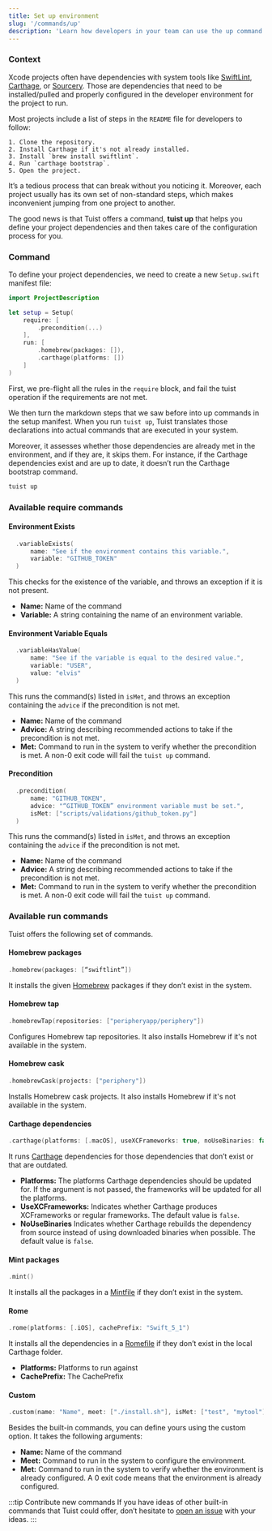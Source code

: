 ```yaml
---
title: Set up environment
slug: '/commands/up'
description: 'Learn how developers in your team can use the up command to set up their environments with the tools that are necessary for the projects to run'
---
```


### Context

Xcode projects often have dependencies with system tools like [SwiftLint](https://github.com/realm/SwiftLint), [Carthage](https://github.com/Carthage/Carthage), or [Sourcery](https://github.com/krzysztofzablocki/Sourcery). Those are dependencies that need to be installed/pulled and properly configured in the developer environment for the project to run.

Most projects include a list of steps in the `README` file for developers to follow:

```markup
1. Clone the repository.
2. Install Carthage if it's not already installed.
3. Install `brew install swiftlint`.
4. Run `carthage bootstrap`.
5. Open the project.
```

It’s a tedious process that can break without you noticing it. Moreover, each project usually has its own set of non-standard steps, which makes inconvenient jumping from one project to another.

The good news is that Tuist offers a command, **tuist up** that helps you define your project dependencies and then takes care of the configuration process for you.

### Command

To define your project dependencies, we need to create a new `Setup.swift` manifest file:

```swift
import ProjectDescription

let setup = Setup(
    require: [
        .precondition(...)
    ],
    run: [
        .homebrew(packages: []),
        .carthage(platforms: [])
    ]
)
```

First, we pre-flight all the rules in the `require` block, and fail the tuist operation if the requirements are not met.

We then turn the markdown steps that we saw before into up commands in the setup manifest. When you run `tuist up`, Tuist translates those declarations into actual commands that are executed in your system.

Moreover, it assesses whether those dependencies are already met in the environment, and if they are, it skips them. For instance, if the Carthage dependencies exist and are up to date, it doesn’t run the Carthage bootstrap command.

```bash
tuist up
```

### Available require commands

#### Environment Exists

```swift
  .variableExists(
      name: "See if the environment contains this variable.",
      variable: "GITHUB_TOKEN"
  )
```

This checks for the existence of the variable, and throws an exception if it is not present.

- **Name:** Name of the command
- **Variable:** A string containing the name of an environment variable.

#### Environment Variable Equals

```swift
  .variableHasValue(
      name: "See if the variable is equal to the desired value.",
      variable: "USER",
      value: "elvis"
  )
```

This runs the command(s) listed in `isMet`, and throws an exception containing the `advice` if the precondition is not met.

- **Name:** Name of the command
- **Advice:** A string describing recommended actions to take if the precondition is not met.
- **Met:** Command to run in the system to verify whether the precondition is met. A non-0 exit code will fail the `tuist up` command.

#### Precondition

```swift
  .precondition(
      name: "GITHUB_TOKEN",
      advice: "“GITHUB_TOKEN” environment variable must be set.",
      isMet: ["scripts/validations/github_token.py"]
  )
```

This runs the command(s) listed in `isMet`, and throws an exception containing the `advice` if the precondition is not met.

- **Name:** Name of the command
- **Advice:** A string describing recommended actions to take if the precondition is not met.
- **Met:** Command to run in the system to verify whether the precondition is met. A non-0 exit code will fail the `tuist up` command.

### Available run commands

Tuist offers the following set of commands.

#### Homebrew packages

```swift
.homebrew(packages: [“swiftlint”])
```

It installs the given [Homebrew](https://brew.sh) packages if they don’t exist in the system.

#### Homebrew tap

```swift
.homebrewTap(repositories: ["peripheryapp/periphery"])
```

Configures Homebrew tap repositories. It also installs Homebrew if it's not available in the system.

#### Homebrew cask

```swift
.homebrewCask(projects: ["periphery"])
```

Installs Homebrew cask projects. It also installs Homebrew if it's not available in the system.

#### Carthage dependencies

```swift
.carthage(platforms: [.macOS], useXCFrameworks: true, noUseBinaries: false)
```

It runs [Carthage](https://github.com/carthage) dependencies for those dependencies that don’t exist or that are outdated.

- **Platforms:** The platforms Carthage dependencies should be updated for. If the argument is not passed, the frameworks will be updated for all the platforms.
- **UseXCFrameworks:** Indicates whether Carthage produces XCFrameworks or regular frameworks. The default value is `false`.
- **NoUseBinaries** Indicates whether Carthage rebuilds the dependency from source instead of using downloaded binaries when possible. The default value is `false`.

#### Mint packages

```swift
.mint()
```

It installs all the packages in a [Mintfile](https://github.com/yonaskolb/Mint) if they don’t exist in the system.

#### Rome

```swift
.rome(platforms: [.iOS], cachePrefix: "Swift_5_1")
```

It installs all the dependencies in a [Romefile](https://github.com/tmspzz/Rome) if they don’t exist in the local Carthage folder.

- **Platforms:** Platforms to run against
- **CachePrefix:** The CachePrefix

#### Custom

```swift
.custom(name: "Name", meet: ["./install.sh"], isMet: ["test", "mytool"])
```

Besides the built-in commands, you can define yours using the custom option. It takes the following arguments:

- **Name:** Name of the command
- **Meet:** Command to run in the system to configure the environment.
- **Met:** Command to run in the system to verify whether the environment is already configured. A 0 exit code means that the environment is already configured.

:::tip Contribute new commands
If you have ideas of other built-in commands that Tuist could offer, don’t hesitate to [open an issue](https://github.com/tuist/tuist/issues/new) with your ideas.
:::
